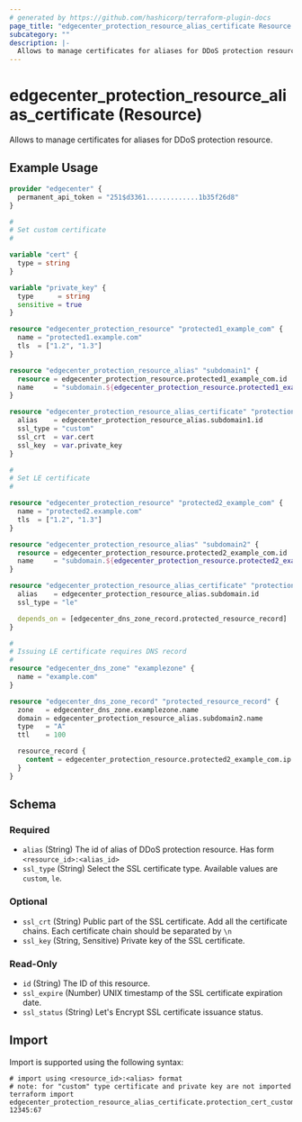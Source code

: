 ```yaml
---
# generated by https://github.com/hashicorp/terraform-plugin-docs
page_title: "edgecenter_protection_resource_alias_certificate Resource - edgecenter"
subcategory: ""
description: |-
  Allows to manage certificates for aliases for DDoS protection resource.
---
```


# edgecenter_protection_resource_alias_certificate (Resource)

Allows to manage certificates for aliases for DDoS protection resource.

## Example Usage

```terraform
provider "edgecenter" {
  permanent_api_token = "251$d3361.............1b35f26d8"
}

#
# Set custom certificate
#

variable "cert" {
  type = string
}

variable "private_key" {
  type      = string
  sensitive = true
}

resource "edgecenter_protection_resource" "protected1_example_com" {
  name = "protected1.example.com"
  tls  = ["1.2", "1.3"]
}

resource "edgecenter_protection_resource_alias" "subdomain1" {
  resource = edgecenter_protection_resource.protected1_example_com.id
  name     = "subdomain.${edgecenter_protection_resource.protected1_example_com.name}"
}

resource "edgecenter_protection_resource_alias_certificate" "protection_cert_custom" {
  alias    = edgecenter_protection_resource_alias.subdomain1.id
  ssl_type = "custom"
  ssl_crt  = var.cert
  ssl_key  = var.private_key
}

#
# Set LE certificate
#

resource "edgecenter_protection_resource" "protected2_example_com" {
  name = "protected2.example.com"
  tls  = ["1.2", "1.3"]
}

resource "edgecenter_protection_resource_alias" "subdomain2" {
  resource = edgecenter_protection_resource.protected2_example_com.id
  name     = "subdomain.${edgecenter_protection_resource.protected2_example_com.name}"
}

resource "edgecenter_protection_resource_alias_certificate" "protection_cert_le" {
  alias    = edgecenter_protection_resource_alias.subdomain.id
  ssl_type = "le"

  depends_on = [edgecenter_dns_zone_record.protected_resource_record]
}

#
# Issuing LE certificate requires DNS record
#
resource "edgecenter_dns_zone" "examplezone" {
  name = "example.com"
}

resource "edgecenter_dns_zone_record" "protected_resource_record" {
  zone   = edgecenter_dns_zone.examplezone.name
  domain = edgecenter_protection_resource_alias.subdomain2.name
  type   = "A"
  ttl    = 100

  resource_record {
    content = edgecenter_protection_resource.protected2_example_com.ip
  }
}
```

<!-- schema generated by tfplugindocs -->
## Schema

### Required

- `alias` (String) The id of alias of DDoS protection resource. Has form `<resource_id>:<alias_id>`
- `ssl_type` (String) Select the SSL certificate type. Available values are `custom`, `le`.

### Optional

- `ssl_crt` (String) Public part of the SSL certificate. Add all the certificate chains. Each certificate chain should be separated by `\n`
- `ssl_key` (String, Sensitive) Private key of the SSL certificate.

### Read-Only

- `id` (String) The ID of this resource.
- `ssl_expire` (Number) UNIX timestamp of the SSL certificate expiration date.
- `ssl_status` (String) Let's Encrypt SSL certificate issuance status.

## Import

Import is supported using the following syntax:

```shell
# import using <resource_id>:<alias> format
# note: for "custom" type certificate and private key are not imported
terraform import edgecenter_protection_resource_alias_certificate.protection_cert_custom 12345:67
```
